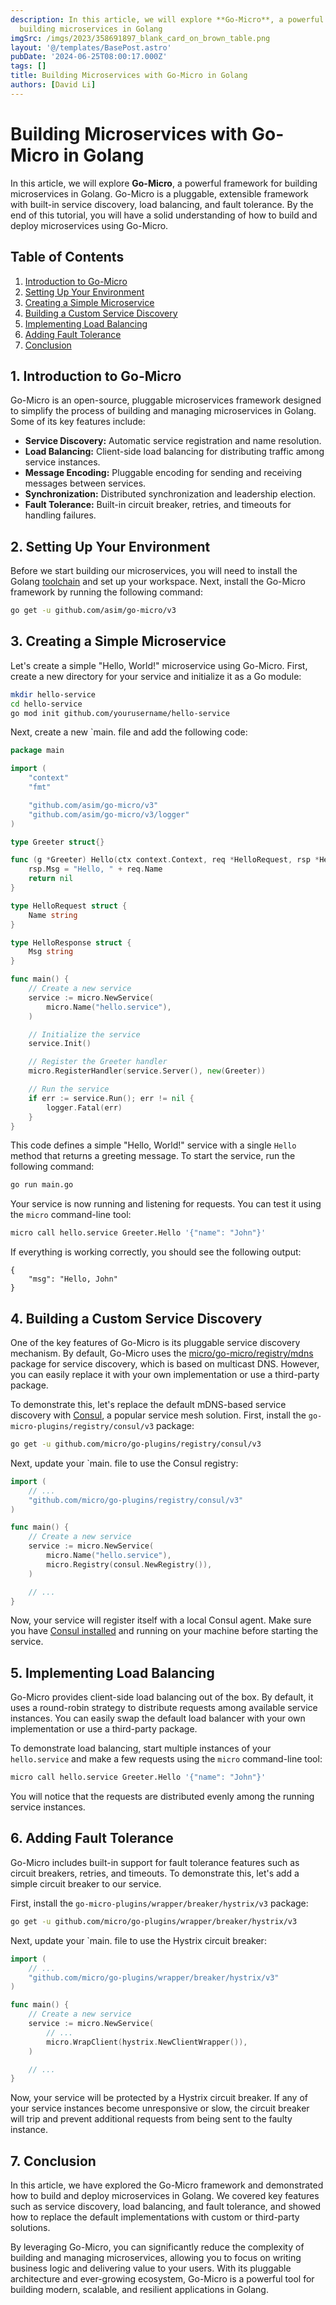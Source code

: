 ```yaml
---
description: In this article, we will explore **Go-Micro**, a powerful framework for
  building microservices in Golang
imgSrc: /imgs/2023/358691897_blank_card_on_brown_table.png
layout: '@/templates/BasePost.astro'
pubDate: '2024-06-25T08:00:17.000Z'
tags: []
title: Building Microservices with Go-Micro in Golang
authors: [David Li]
---
```


# Building Microservices with Go-Micro in Golang

In this article, we will explore **Go-Micro**, a powerful framework for building microservices in Golang. Go-Micro is a pluggable, extensible framework with built-in service discovery, load balancing, and fault tolerance. By the end of this tutorial, you will have a solid understanding of how to build and deploy microservices using Go-Micro.

## Table of Contents

1. [Introduction to Go-Micro](#introduction)
2. [Setting Up Your Environment](#setup)
3. [Creating a Simple Microservice](#simple)
4. [Building a Custom Service Discovery](#discovery)
5. [Implementing Load Balancing](#balancing)
6. [Adding Fault Tolerance](#tolerance)
7. [Conclusion](#conclusion)

<a name="introduction"></a>
## 1. Introduction to Go-Micro

Go-Micro is an open-source, pluggable microservices framework designed to simplify the process of building and managing microservices in Golang. Some of its key features include:

- **Service Discovery:** Automatic service registration and name resolution.
- **Load Balancing:** Client-side load balancing for distributing traffic among service instances.
- **Message Encoding:** Pluggable encoding for sending and receiving messages between services.
- **Synchronization:** Distributed synchronization and leadership election.
- **Fault Tolerance:** Built-in circuit breaker, retries, and timeouts for handling failures.

<a name="setup"></a>
## 2. Setting Up Your Environment

Before we start building our microservices, you will need to install the Golang [toolchain](https://golang.org/doc/install) and set up your workspace. Next, install the Go-Micro framework by running the following command:

```sh
go get -u github.com/asim/go-micro/v3
```

<a name="simple"></a>
## 3. Creating a Simple Microservice

Let's create a simple "Hello, World!" microservice using Go-Micro. First, create a new directory for your service and initialize it as a Go module:

```sh
mkdir hello-service
cd hello-service
go mod init github.com/yourusername/hello-service
```

Next, create a new `main. file and add the following code:

```go
package main

import (
	"context"
	"fmt"

	"github.com/asim/go-micro/v3"
	"github.com/asim/go-micro/v3/logger"
)

type Greeter struct{}

func (g *Greeter) Hello(ctx context.Context, req *HelloRequest, rsp *HelloResponse) error {
	rsp.Msg = "Hello, " + req.Name
	return nil
}

type HelloRequest struct {
	Name string
}

type HelloResponse struct {
	Msg string
}

func main() {
	// Create a new service
	service := micro.NewService(
		micro.Name("hello.service"),
	)

	// Initialize the service
	service.Init()

	// Register the Greeter handler
	micro.RegisterHandler(service.Server(), new(Greeter))

	// Run the service
	if err := service.Run(); err != nil {
		logger.Fatal(err)
	}
}
```

This code defines a simple "Hello, World!" service with a single `Hello` method that returns a greeting message. To start the service, run the following command:

```sh
go run main.go
```

Your service is now running and listening for requests. You can test it using the `micro` command-line tool:

```sh
micro call hello.service Greeter.Hello '{"name": "John"}'
```

If everything is working correctly, you should see the following output:

```
{
	"msg": "Hello, John"
}
```

<a name="discovery"></a>
## 4. Building a Custom Service Discovery

One of the key features of Go-Micro is its pluggable service discovery mechanism. By default, Go-Micro uses the [micro/go-micro/registry/mdns](https://github.com/micro/mdns) package for service discovery, which is based on multicast DNS. However, you can easily replace it with your own implementation or use a third-party package.

To demonstrate this, let's replace the default mDNS-based service discovery with [Consul](https://www.consul.io/), a popular service mesh solution. First, install the `go-micro-plugins/registry/consul/v3` package:

```sh
go get -u github.com/micro/go-plugins/registry/consul/v3
```

Next, update your `main. file to use the Consul registry:

```go
import (
	// ...
	"github.com/micro/go-plugins/registry/consul/v3"
)

func main() {
	// Create a new service
	service := micro.NewService(
		micro.Name("hello.service"),
		micro.Registry(consul.NewRegistry()),
	)

	// ...
}
```

Now, your service will register itself with a local Consul agent. Make sure you have [Consul installed](https://www.consul.io/docs/install) and running on your machine before starting the service.

<a name="balancing"></a>
## 5. Implementing Load Balancing

Go-Micro provides client-side load balancing out of the box. By default, it uses a round-robin strategy to distribute requests among available service instances. You can easily swap the default load balancer with your own implementation or use a third-party package.

To demonstrate load balancing, start multiple instances of your `hello.service` and make a few requests using the `micro` command-line tool:

```sh
micro call hello.service Greeter.Hello '{"name": "John"}'
```

You will notice that the requests are distributed evenly among the running service instances.

<a name="tolerance"></a>
## 6. Adding Fault Tolerance

Go-Micro includes built-in support for fault tolerance features such as circuit breakers, retries, and timeouts. To demonstrate this, let's add a simple circuit breaker to our service.

First, install the `go-micro-plugins/wrapper/breaker/hystrix/v3` package:

```sh
go get -u github.com/micro/go-plugins/wrapper/breaker/hystrix/v3
```

Next, update your `main. file to use the Hystrix circuit breaker:

```go
import (
	// ...
	"github.com/micro/go-plugins/wrapper/breaker/hystrix/v3"
)

func main() {
	// Create a new service
	service := micro.NewService(
		// ...
		micro.WrapClient(hystrix.NewClientWrapper()),
	)

	// ...
}
```

Now, your service will be protected by a Hystrix circuit breaker. If any of your service instances become unresponsive or slow, the circuit breaker will trip and prevent additional requests from being sent to the faulty instance.

<a name="conclusion"></a>
## 7. Conclusion

In this article, we have explored the Go-Micro framework and demonstrated how to build and deploy microservices in Golang. We covered key features such as service discovery, load balancing, and fault tolerance, and showed how to replace the default implementations with custom or third-party solutions.

By leveraging Go-Micro, you can significantly reduce the complexity of building and managing microservices, allowing you to focus on writing business logic and delivering value to your users. With its pluggable architecture and ever-growing ecosystem, Go-Micro is a powerful tool for building modern, scalable, and resilient applications in Golang.